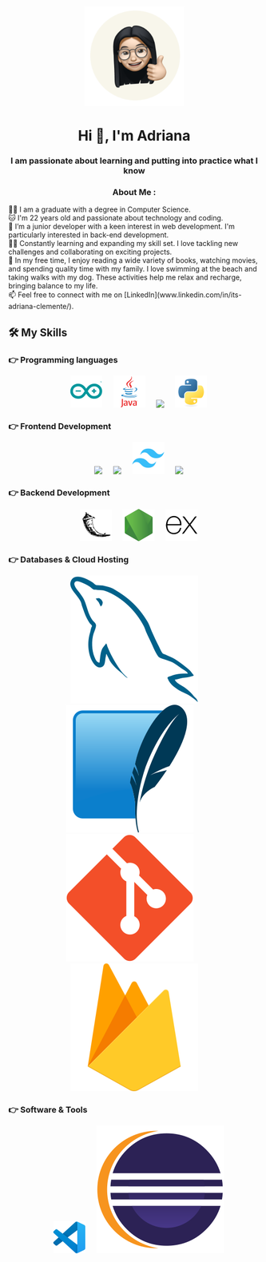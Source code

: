 <p align="center">
    <img width="200" src="https://github.com/Kathryn-Jie/Kathryn-Jie/blob/main/kathryn.png">
</p>
<h1 align="center">Hi 👋, I'm Adriana</h1>
<h3 align="center">I am passionate about learning and putting into practice what I know</h3>

<p align="left">
</p>


<!-- Intro -->

<h3 align="center">About Me :</h3>  
<p>
👩‍🎓 I am a graduate with a degree in Computer Science.  
<br>🐱 I'm 22 years old and passionate about technology and coding.  
<br>💫 I’m a junior developer with a keen interest in web development. I'm particularly interested in back-end development.  
<br>👩‍💻 Constantly learning and expanding my skill set. I love tackling new challenges and collaborating on exciting projects.  
<br>🌟 In my free time, I enjoy reading a wide variety of books, watching movies, and spending quality time with my family. I love swimming at the beach and taking walks with my dog. These activities help me relax and recharge, bringing balance to my life. 
<br>📫 Feel free to connect with me on [LinkedIn](www.linkedin.com/in/its-adriana-clemente/).  
</p>

</div>

<!-- Tech Stack --> 
## 🛠️ My Skills
### 👉 Programming languages
<p align="center">
&emsp;
<img src="https://github.com/devicons/devicon/blob/master/icons/arduino/arduino-original.svg"  style="height: 4rem"/>
&emsp;
<img src="https://github.com/devicons/devicon/blob/master/icons/java/java-original-wordmark.svg" style="height: 4rem" />
&emsp;
<img src="https://cdn.jsdelivr.net/gh/devicons/devicon/icons/javascript/javascript-plain.svg" style="height: 4rem"/>
&emsp;
<img src="https://github.com/devicons/devicon/blob/master/icons/python/python-original.svg" style="height: 4rem"/>
</p>


### 👉 Frontend Development
<p align="center"> 
&emsp;
<img src="https://cdn.jsdelivr.net/gh/devicons/devicon/icons/html5/html5-original-wordmark.svg" style="height: 4rem"/>
&emsp;
<img src="https://cdn.jsdelivr.net/gh/devicons/devicon/icons/css3/css3-original-wordmark.svg" style="height: 4rem"/>
  &emsp;
  <img src="https://github.com/devicons/devicon/blob/master/icons/tailwindcss/tailwindcss-original.svg"  style="height: 4rem"/>
  &emsp; 
  <img src="https://cdn.jsdelivr.net/gh/devicons/devicon/icons/bootstrap/bootstrap-plain-wordmark.svg"  style="height: 4rem"/>
</p>

### 👉 Backend Development
<p align="center"> 
&emsp;
<img alt="Flask" src="https://github.com/devicons/devicon/blob/master/icons/flask/flask-original.svg" style="height: 4rem"/>
&emsp;
<img alt="Node.js" src="https://github.com/devicons/devicon/blob/master/icons/nodejs/nodejs-original.svg" style="height: 4rem"/>
  &emsp;
<img alt="Express" src="https://github.com/devicons/devicon/blob/master/icons/express/express-original.svg" style="height: 4rem"/>
</p>

### 👉 Databases & Cloud Hosting
<p align="center">
  &emsp;
    <img alt="MySQL" src="https://github.com/devicons/devicon/blob/master/icons/mysql/mysql-original.svg">
  &emsp;
    <img alt="SQLite" src ="https://github.com/devicons/devicon/blob/master/icons/sqlite/sqlite-original.svg"/>
  &emsp;
    <img alt="Git" src="https://github.com/devicons/devicon/blob/master/icons/git/git-original.svg">
  &emsp;
    <img alt="Firebase" src ="https://github.com/devicons/devicon/blob/master/icons/firebase/firebase-original.svg">
 </p>
  

 ### 👉 Software & Tools
 
<p align="center">
  &emsp;
<img src=https://github.com/devicons/devicon/blob/master/icons/vscode/vscode-original.svg" style="height: 4rem"/>
  &emsp;
    <img alt="Eclipse" src="https://github.com/devicons/devicon/blob/master/icons/eclipse/eclipse-original.svg">


</p>

<br/>
